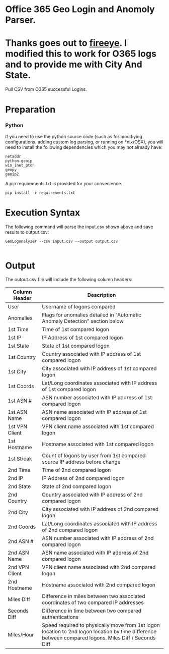 # Office 365 Geo Login and Anomoly Parser.

# Thanks goes out to [fireeye](https://github.com/fireeye/GeoLogonalyzer). I modified this to work for O365 logs and to provide me with City And State.

Pull CSV from O365 successful Logins. 


# Preparation

###  Python
If you need to use the python source code (such as for modifiying configurations, adding custom
log parsing, or running on *nix/OSX), you will need to install the following dependencies which 
you may not already have:

    netaddr
    python-geoip
    win_inet_pton
    geopy
    geoip2

A pip requirements.txt is provided for your convenience.

    pip install -r requirements.txt

# Execution Syntax
The following command will parse the input.csv shown above and save results to output.csv:

    GeoLogonalyzer --csv input.csv --output output.csv
    ------
# Output
The output.csv file will include the following column headers:

| Column Header | Description |
|-------------|-----------|
| User | Username of logons compared |
| Anomalies | Flags for anomalies detailed in "Automatic Anomaly Detection" section below |
| 1st Time | Time of 1st compared logon |
| 1st IP | IP Address of 1st compared logon |
| 1st State| State of 1st compared logon |
| 1st Country | Country associated with IP address of 1st compared logon |
| 1st City | City associated with IP address of 1st compared logon |
| 1st Coords | Lat/Long coordinates associated with IP address of 1st compared logon |
| 1st ASN # | ASN number associated with IP address of 1st compared logon |
| 1st ASN Name | ASN name associated with IP address of 1st compared logon |
| 1st VPN Client | VPN client name associated with 1st compared logon |
| 1st Hostname | Hostname associated with 1st compared logon |
| 1st Streak | Count of logons by user from 1st compared source IP address before change |
| 2nd Time | Time of 2nd compared logon |
| 2nd IP | IP Address of 2nd compared logon |
| 2nd State | State of 2nd compared logon |
| 2nd Country | Country associated with IP address of 2nd compared logon |
| 2nd City | City associated with IP address of 2nd compared logon |
| 2nd Coords | Lat/Long coordinates associated with IP address of 2nd compared logon |
| 2nd ASN # | ASN number associated with IP address of 2nd compared logon |
| 2nd ASN Name | ASN name associated with IP address of 2nd compared logon |
| 2nd VPN Client | VPN client name associated with 2nd compared logon |
| 2nd Hostname | Hostname associated with 2nd compared logon |
| Miles Diff | Difference in miles between two associated coordinates of two compared IP addresses |
| Seconds Diff | Difference in time between two compared authentications |
| Miles/Hour | Speed required to physically move from 1st logon location to 2nd logon location by time difference between compared logons. Miles Diff / Seconds Diff |
